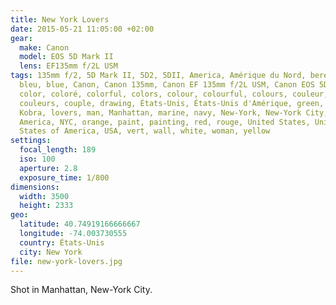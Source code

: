 ```yaml
---
title: New York Lovers
date: 2015-05-21 11:05:00 +02:00
gear:
  make: Canon
  model: EOS 5D Mark II
  lens: EF135mm f/2L USM
tags: 135mm f/2, 5D Mark II, 5D2, 5DII, America, Amérique du Nord, beret, blanc,
  bleu, blue, Canon, Canon 135mm, Canon EF 135mm f/2L USM, Canon EOS 5D Mark II,
  color, coloré, colorful, colors, colour, colourful, colours, couleur,
  couleurs, couple, drawing, États-Unis, États-Unis d'Amérique, green, kiss,
  Kobra, lovers, man, Manhattan, marine, navy, New-York, New-York City, North
  America, NYC, orange, paint, painting, red, rouge, United States, United
  States of America, USA, vert, wall, white, woman, yellow
settings:
  focal_length: 189
  iso: 100
  aperture: 2.8
  exposure_time: 1/800
dimensions:
  width: 3500
  height: 2333
geo:
  latitude: 40.74919166666667
  longitude: -74.003730555
  country: États-Unis
  city: New York
file: new-york-lovers.jpg
---
```


Shot in Manhattan, New-York City.
